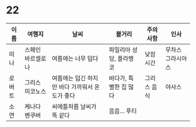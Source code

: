# 22

| 이름  | 여행지       | 날씨                         | 볼거리           | 주의 사항  | 인사        |
| --- | --------- | -------------------------- | ------------- | ------ | --------- |
| 미나  | 스페인 바르셀로나 | 여름에는 너무 덥다                 | 파밀리아 성당, 플라멩코 | 낮잠시간   | 무차스 그라시아스 |
| 로버트 | 그리스 미코노스  | 여름에는 덥긴 하지만 바다 가까워서 온도가 좋다 | 바다가, 특별한 집 많다 | 그리스 음식 | 야사스       |
| 소연  | 케나다 벤쿠버   | 씨에틀처름 날씨가 똑 같다             | 음음... 푸티      |        |           |